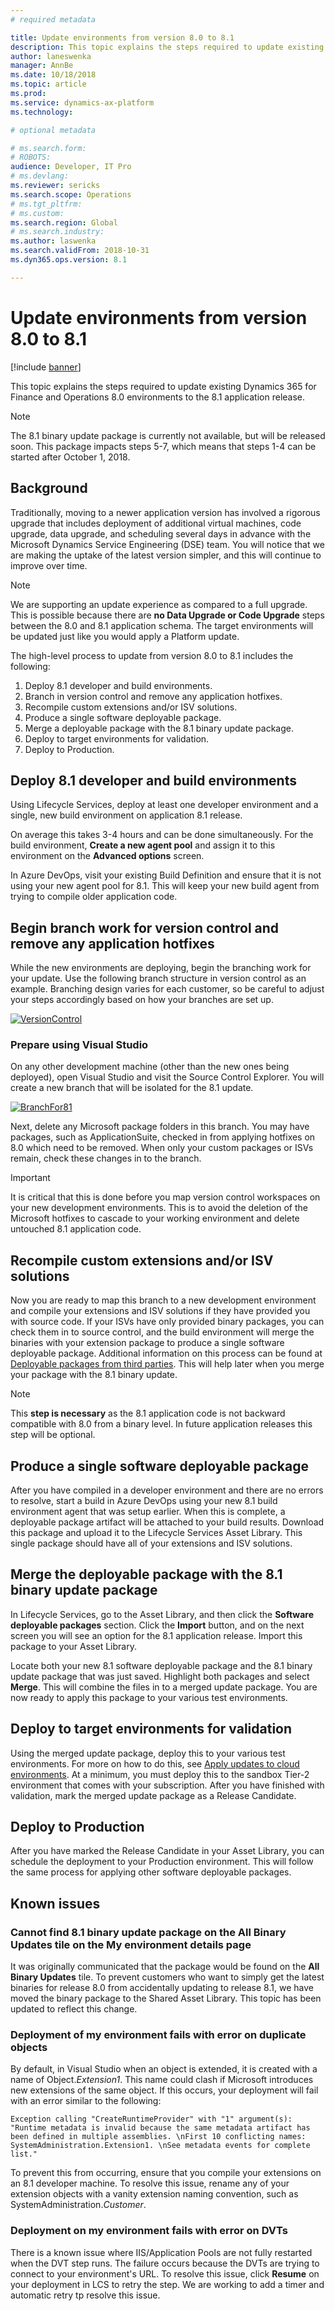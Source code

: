 ```yaml
---
# required metadata

title: Update environments from version 8.0 to 8.1
description: This topic explains the steps required to update existing Finance and Operations 8.0 environments to the 8.1 application release.
author: laneswenka
manager: AnnBe
ms.date: 10/18/2018
ms.topic: article
ms.prod: 
ms.service: dynamics-ax-platform
ms.technology: 

# optional metadata

# ms.search.form: 
# ROBOTS: 
audience: Developer, IT Pro
# ms.devlang: 
ms.reviewer: sericks
ms.search.scope: Operations
# ms.tgt_pltfrm: 
# ms.custom: 
ms.search.region: Global
# ms.search.industry: 
ms.author: laswenka
ms.search.validFrom: 2018-10-31
ms.dyn365.ops.version: 8.1

---
```


# Update environments from version 8.0 to 8.1

[!include [banner](../includes/banner.md)]

This topic explains the steps required to update existing Dynamics 365 for Finance and Operations 8.0 environments to the 8.1 application release.

> [!NOTE]
> The 8.1 binary update package is currently not available, but will be released soon. This package impacts steps 5-7, which means that steps 1-4 can be started after October 1, 2018.

## Background

Traditionally, moving to a newer application version has involved a rigorous upgrade that includes deployment of additional virtual machines, code upgrade, data upgrade, and scheduling several days in advance with the Microsoft Dynamics Service Engineering (DSE) team.  You will notice that we are making the uptake of the latest version simpler, and this will continue to improve over time.

> [!NOTE]
> We are supporting an update experience as compared to a full upgrade.  This is possible because there are **no Data Upgrade or Code Upgrade** steps between the 8.0 and 8.1 application schema. The target environments will be updated just like you would apply a Platform update.

The high-level process to update from version 8.0 to 8.1 includes the following:

1. Deploy 8.1 developer and build environments.
2. Branch in version control and remove any application hotfixes.
3. Recompile custom extensions and/or ISV solutions.
4. Produce a single software deployable package.
5. Merge a deployable package with the 8.1 binary update package.
6. Deploy to target environments for validation.
7. Deploy to Production.

## Deploy 8.1 developer and build environments
Using Lifecycle Services, deploy at least one developer environment and a single, new build environment on application 8.1 release.

On average this takes 3-4 hours and can be done simultaneously. For the build environment, **Create a new agent pool** and assign it to this environment on the **Advanced options** screen.

In Azure DevOps, visit your existing Build Definition and ensure that it is not using your new agent pool for 8.1. This will keep your new build agent from trying to compile older application code.

## Begin branch work for version control and remove any application hotfixes
While the new environments are deploying, begin the branching work for your update. Use the following branch structure in version control as an example.  Branching design varies for each customer, so be careful to adjust your steps accordingly based on how your branches are set up.

[![VersionControl](./media/VersionControl.png)](./media/VersionControl.png)

### Prepare using Visual Studio
On any other development machine (other than the new ones being deployed), open Visual Studio and visit the Source Control Explorer. You will create a new branch that will be isolated for the 8.1 update.

[![BranchFor81](./media/BranchFor81.png)](./media/BranchFor81.png)

Next, delete any Microsoft package folders in this branch. You may have packages, such as ApplicationSuite, checked in from applying hotfixes on 8.0 which need to be removed. When only your custom packages or ISVs remain, check these changes in to the branch.

>[!Important]
> It is critical that this is done before you map version control workspaces on your new development environments. This is to avoid the deletion of the Microsoft hotfixes to cascade to your working environment and delete untouched 8.1 application code.

## Recompile custom extensions and/or ISV solutions
Now you are ready to map this branch to a new development environment and compile your extensions and ISV solutions if they have provided you with source code.  If your ISVs have only provided binary packages, you can check them in to source control, and the build environment will merge the binaries with your extension package to produce a single software deployable package. Additional information on this process can be found at [Deployable packages from third parties](../dev-tools/manage-runtime-packages.md#deployable-packages-from-third-parties).  This will help later when you merge your package with the 8.1 binary update.

>[!NOTE]
> This **step is necessary** as the 8.1 application code is not backward compatible with 8.0 from a binary level. In future application releases this step will be optional.

## Produce a single software deployable package
After you have compiled in a developer environment and there are no errors to resolve, start a build in Azure DevOps using your new 8.1 build environment agent that was setup earlier. When this is complete, a deployable package artifact will be attached to your build results. Download this package and upload it to the Lifecycle Services Asset Library.  This single package should have all of your extensions and ISV solutions.

## Merge the deployable package with the 8.1 binary update package
In Lifecycle Services, go to the Asset Library, and then click the **Software deployable packages** section. Click the **Import** button, and on the next screen you will see an option for the 8.1 application release. Import this package to your Asset Library.  

Locate both your new 8.1 software deployable package and the 8.1 binary update package that was just saved.  Highlight both packages and select **Merge**. This will combine the files in to a merged update package.  You are now ready to apply this package to your various test environments.

## Deploy to target environments for validation
Using the merged update package, deploy this to your various test environments.  For more on how to do this, see [Apply updates to cloud environments](../deployment/apply-deployable-package-system.md).  At a minimum, you must deploy this to the sandbox Tier-2 environment that comes with your subscription.  After you have finished with validation, mark the merged update package as a Release Candidate.

## Deploy to Production
After you have marked the Release Candidate in your Asset Library, you can schedule the deployment to your Production environment.  This will follow the same process for applying other software deployable packages.

## Known issues

### Cannot find 8.1 binary update package on the All Binary Updates tile on the My environment details page
It was originally communicated that the package would be found on the **All Binary Updates** tile. To prevent customers who want to simply get the latest binaries for release 8.0 from accidentally updating to release 8.1, we have moved the binary package to the Shared Asset Library. This topic has been updated to reflect this change.

### Deployment of my environment fails with error on duplicate objects
By default, in Visual Studio when an object is extended, it is created with a name of Object.*Extension1*. This name could clash if Microsoft introduces new extensions of the same object. If this occurs, your deployment will fail with an error similar to the following:
```
Exception calling "CreateRuntimeProvider" with "1" argument(s): "Runtime metadata is invalid because the same metadata artifact has been defined in multiple assemblies. \nFirst 10 conflicting names: SystemAdministration.Extension1. \nSee metadata events for complete list."
```
To prevent this from occurring, ensure that you compile your extensions on an 8.1 developer machine. To resolve this issue, rename any of your extension objects with a vanity extension naming convention, such as SystemAdministration.*Customer*.

### Deployment on my environment fails with error on DVTs
There is a known issue where IIS/Application Pools are not fully restarted when the DVT step runs. The failure occurs because the DVTs are trying to connect to your environment's URL. To resolve this issue, click **Resume** on your deployment in LCS to retry the step.  We are working to add a timer and automatic retry tp resolve this issue.
